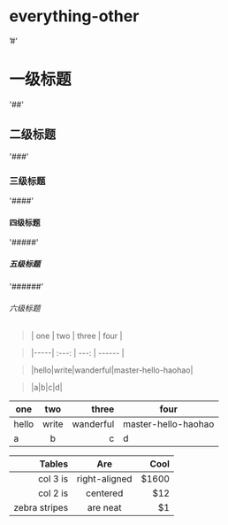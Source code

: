 # everything-other

’#‘
# 一级标题

'##' 
## 二级标题

'###' 
### 三级标题

'####' 
#### 四级标题

'#####' 
##### 五级标题

'######' 
###### 六级标题




>| one | two |  three  | four              |

>|-----| :---: |  ---: |  ------  |

>|hello|write|wanderful|master-hello-haohao|

>|a|b|c|d|


| one | two |  three  | four              |
|-----| :---: |  ---: |  ------  |
|hello|write|wanderful|master-hello-haohao|
|a|b|c|d|


| Tables        | Are           | Cool  |
| -------------:|:-------------:| -----:|
| col 3 is      | right-aligned | $1600 |
| col 2 is      | centered      |   $12 |
| zebra stripes | are neat      |    $1 |
